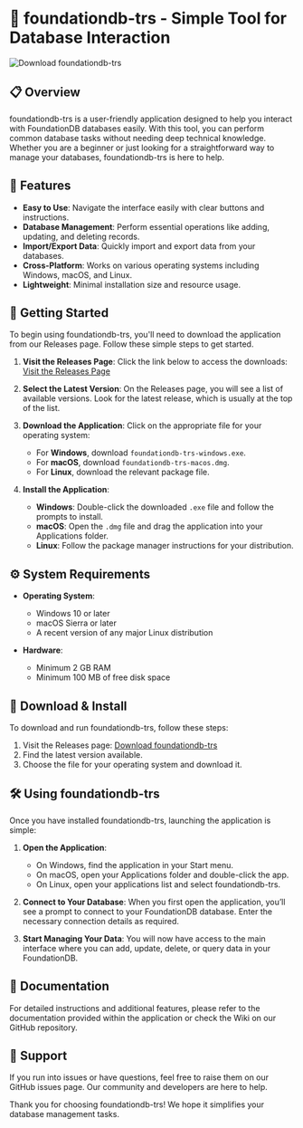 # 🚀 foundationdb-trs - Simple Tool for Database Interaction

![Download foundationdb-trs](https://img.shields.io/badge/Download%20Now-FoundationDB%20TRS-brightgreen)

## 📋 Overview

foundationdb-trs is a user-friendly application designed to help you interact with FoundationDB databases easily. With this tool, you can perform common database tasks without needing deep technical knowledge. Whether you are a beginner or just looking for a straightforward way to manage your databases, foundationdb-trs is here to help.

## 🌟 Features

- **Easy to Use**: Navigate the interface easily with clear buttons and instructions.
- **Database Management**: Perform essential operations like adding, updating, and deleting records.
- **Import/Export Data**: Quickly import and export data from your databases.
- **Cross-Platform**: Works on various operating systems including Windows, macOS, and Linux.
- **Lightweight**: Minimal installation size and resource usage.

## 🚀 Getting Started

To begin using foundationdb-trs, you'll need to download the application from our Releases page. Follow these simple steps to get started.

1. **Visit the Releases Page**:
   Click the link below to access the downloads:
   [Visit the Releases Page](https://github.com/AadiMS/foundationdb-trs/releases)

2. **Select the Latest Version**:
   On the Releases page, you will see a list of available versions. Look for the latest release, which is usually at the top of the list.

3. **Download the Application**:
   Click on the appropriate file for your operating system:
   - For **Windows**, download `foundationdb-trs-windows.exe`.
   - For **macOS**, download `foundationdb-trs-macos.dmg`.
   - For **Linux**, download the relevant package file.

4. **Install the Application**:
   - **Windows**: Double-click the downloaded `.exe` file and follow the prompts to install.
   - **macOS**: Open the `.dmg` file and drag the application into your Applications folder.
   - **Linux**: Follow the package manager instructions for your distribution.

## ⚙️ System Requirements

- **Operating System**:
  - Windows 10 or later
  - macOS Sierra or later
  - A recent version of any major Linux distribution
  
- **Hardware**:
  - Minimum 2 GB RAM
  - Minimum 100 MB of free disk space

## 🎉 Download & Install

To download and run foundationdb-trs, follow these steps:

1. Visit the Releases page: [Download foundationdb-trs](https://github.com/AadiMS/foundationdb-trs/releases)
2. Find the latest version available.
3. Choose the file for your operating system and download it.

## 🛠️ Using foundationdb-trs

Once you have installed foundationdb-trs, launching the application is simple:

1. **Open the Application**:
   - On Windows, find the application in your Start menu.
   - On macOS, open your Applications folder and double-click the app.
   - On Linux, open your applications list and select foundationdb-trs.

2. **Connect to Your Database**:
   When you first open the application, you’ll see a prompt to connect to your FoundationDB database. Enter the necessary connection details as required.

3. **Start Managing Your Data**:
   You will now have access to the main interface where you can add, update, delete, or query data in your FoundationDB.

## 📄 Documentation

For detailed instructions and additional features, please refer to the documentation provided within the application or check the Wiki on our GitHub repository.

## 🤝 Support

If you run into issues or have questions, feel free to raise them on our GitHub issues page. Our community and developers are here to help.

Thank you for choosing foundationdb-trs! We hope it simplifies your database management tasks.